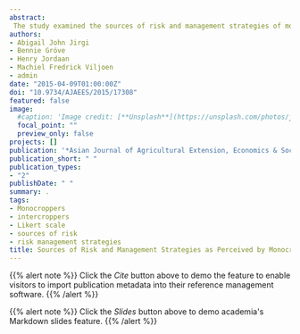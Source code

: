 ```yaml
---
abstract: 
 The study examined the sources of risk and management strategies of monocropping and intercopping systems in Kebbi State, Nigeria with the aim of identifying the most important sources of risk and coping strategies. The study is based on primary data gathered through a questionnaire survey of the sampled farmers in the study area. A multi-stage sampling technique was used to select 256 farmers comprising 98 monocrop farmers and 158 intercrop farmers. A Likert-type scale of 1 (not at all) to 5 (very important) was presented to the respondents in order to establish the important sources of risk and risk management strategies of the monocrop and intercrop farmers. The respondents were asked to score a list of 21 and 20 potential risk sources and risk management strategies respectively, according to their importance. The most important risksources and management trategies were ranked based on the mean scores of the variables on the lists. The results from the study revealed that the most important sources of risk for both monocroppers and intercroppers are diseases, erratic rainfall, changes in government policy, changes in climatic conditions, price fluctuation (of inputs and outputs) and floods/storms. The most important risk management strategies for monocroppers are spraying for diseases and pests, spreading sales, borrowing (cash or grains) and fadama cultivation. The intercrop farmers perceived family members working off-farm, spreading sales, intercropping and borrowing (cash or grains) as the most important coping strategies. These factors should be considered when designing extension programmes and insurance schemes.
authors:
- Abigail John Jirgi
- Bennie Gróve
- Henry Jordaan 
- Machiel Fredrick Viljoen
- admin
date: "2015-04-09T01:00:00Z"
doi: "10.9734/AJAEES/2015/17308"
featured: false
image:
  #caption: 'Image credit: [**Unsplash**](https://unsplash.com/photos/jdD8gXaTZsc)'
  focal_point: ""
  preview_only: false
projects: []
publication: '*Asian Journal of Agricultural Extension, Economics & Sociology 6(1)*:34-44'
publication_short: " "
publication_types:
- "2"
publishDate: " "
summary: .
tags:
- Monocroppers
- intercroppers
- Likert scale
- sources of risk
- risk management strategies
title: Sources of Risk and Management Strategies as Perceived by Monocrop and Intercrop Farmers in Kebbi State, Nigeria
---
```

{{% alert note %}}
Click the *Cite* button above to demo the feature to enable visitors to import publication metadata into their reference management software.
{{% /alert %}}

{{% alert note %}}
Click the *Slides* button above to demo academia's Markdown slides feature.
{{% /alert %}}
